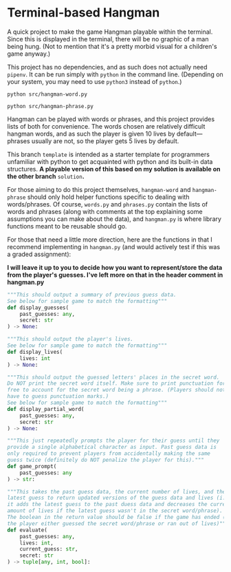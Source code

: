 # Terminal-based Hangman

A quick project to make the game Hangman playable within the terminal. Since this is displayed in the terminal, there will be no graphic of a man being hung. (Not to mention that it's a pretty morbid visual for a children's game anyway.)

This project has no dependencies, and as such does not actually need `pipenv`.
It can be run simply with `python` in the command line. (Depending on your system, you may need to use `python3` instead of `python`.)

```
python src/hangman-word.py
```

```
python src/hangman-phrase.py
```

Hangman can be played with words or phrases, and this project provides lists of both for convenience. The words chosen are relatively difficult hangman words, and as such the player is given 10 lives by default—phrases usually are not, so the player gets 5 lives by default.

This branch `template` is intended as a starter template for programmers unfamiliar with python to get acquainted with python and its built-in data structures. **A playable version of this based on my solution is available on the other branch** `solution`**.**

For those aiming to do this project themselves, `hangman-word` and `hangman-phrase` should only hold helper functions specific to dealing with words/phrases. Of course, `words.py` and `phrases.py` contain the lists of words and phrases (along with comments at the top explaining some assumptions you can make about the data), and `hangman.py` is where library functions meant to be reusable should go.

For those that need a little more direction, here are the functions in that I recommend implementing in `hangman.py` (and would actively test if this was a graded assignment):

**I will leave it up to you to decide how you want to represent/store the data from the player's guesses. I've left more on that in the header comment in hangman.py**

```py
"""This should output a summary of previous guess data.
See below for sample game to match the formatting"""
def display_guesses(
    past_guesses: any,
    secret: str
) -> None:

"""This should output the player's lives.
See below for sample game to match the formatting"""
def display_lives(
    lives: int
) -> None:

"""This should output the guessed letters' places in the secret word.
Do NOT print the secret word itself. Make sure to print punctuation for
free to account for the secret word being a phrase. (Players should not
have to guess punctuation marks.)
See below for sample game to match the formatting"""
def display_partial_word(
    past_guesses: any,
    secret: str
) -> None:

"""This just repeatedly prompts the player for their guess until they
provide a single alphabetical character as input. Past guess data is
only required to prevent players from accidentally making the same
guess twice (definitely do NOT penalize the player for this)."""
def game_prompt(
    past_guesses: any
) -> str:

"""This takes the past guess data, the current number of lives, and the
latest guess to return updated versions of the guess data and lives (i.e.
it adds the latest guess to the past duess data and decreases the current
amount of lives if the latest guess wasn't in the secret word/phrase).
The boolean in the return value should be false if the game has ended (i.e.
the player either guessed the secret word/phrase or ran out of lives)"""
def evaluate(
    past_guesses: any,
    lives: int,
    current_guess: str,
    secret: str
) -> tuple[any, int, bool]:
```
